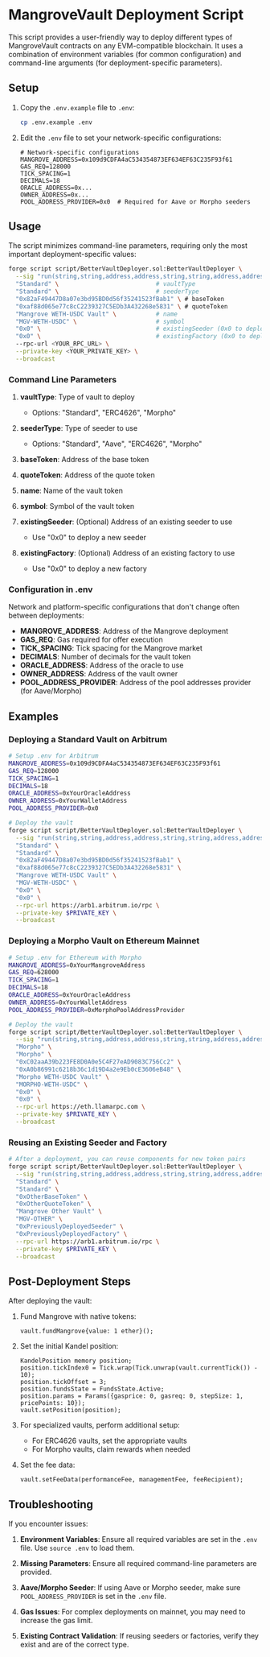 # MangroveVault Deployment Script

This script provides a user-friendly way to deploy different types of MangroveVault contracts on any EVM-compatible blockchain. It uses a combination of environment variables (for common configuration) and command-line arguments (for deployment-specific parameters).

## Setup

1. Copy the `.env.example` file to `.env`:
   ```bash
   cp .env.example .env
   ```

2. Edit the `.env` file to set your network-specific configurations:
   ```
   # Network-specific configurations
   MANGROVE_ADDRESS=0x109d9CDFA4aC534354873EF634EF63C235F93f61
   GAS_REQ=128000
   TICK_SPACING=1
   DECIMALS=18
   ORACLE_ADDRESS=0x...
   OWNER_ADDRESS=0x...
   POOL_ADDRESS_PROVIDER=0x0  # Required for Aave or Morpho seeders
   ```

## Usage

The script minimizes command-line parameters, requiring only the most important deployment-specific values:

```bash
forge script script/BetterVaultDeployer.sol:BetterVaultDeployer \
  --sig "run(string,string,address,address,string,string,address,address)" \
  "Standard" \                           # vaultType
  "Standard" \                           # seederType
  "0x82aF49447D8a07e3bd95BD0d56f35241523fBab1" \ # baseToken
  "0xaf88d065e77c8cC2239327C5EDb3A432268e5831" \ # quoteToken
  "Mangrove WETH-USDC Vault" \           # name
  "MGV-WETH-USDC" \                      # symbol
  "0x0" \                                # existingSeeder (0x0 to deploy new)
  "0x0" \                                # existingFactory (0x0 to deploy new)
  --rpc-url <YOUR_RPC_URL> \
  --private-key <YOUR_PRIVATE_KEY> \
  --broadcast
```

### Command Line Parameters

1. **vaultType**: Type of vault to deploy
   - Options: "Standard", "ERC4626", "Morpho"

2. **seederType**: Type of seeder to use
   - Options: "Standard", "Aave", "ERC4626", "Morpho"

3. **baseToken**: Address of the base token

4. **quoteToken**: Address of the quote token

5. **name**: Name of the vault token

6. **symbol**: Symbol of the vault token

7. **existingSeeder**: (Optional) Address of an existing seeder to use
   - Use "0x0" to deploy a new seeder

8. **existingFactory**: (Optional) Address of an existing factory to use
   - Use "0x0" to deploy a new factory

### Configuration in .env

Network and platform-specific configurations that don't change often between deployments:

- **MANGROVE_ADDRESS**: Address of the Mangrove deployment
- **GAS_REQ**: Gas required for offer execution
- **TICK_SPACING**: Tick spacing for the Mangrove market
- **DECIMALS**: Number of decimals for the vault token
- **ORACLE_ADDRESS**: Address of the oracle to use
- **OWNER_ADDRESS**: Address of the vault owner
- **POOL_ADDRESS_PROVIDER**: Address of the pool addresses provider (for Aave/Morpho)

## Examples

### Deploying a Standard Vault on Arbitrum

```bash
# Setup .env for Arbitrum
MANGROVE_ADDRESS=0x109d9CDFA4aC534354873EF634EF63C235F93f61
GAS_REQ=128000
TICK_SPACING=1
DECIMALS=18
ORACLE_ADDRESS=0xYourOracleAddress
OWNER_ADDRESS=0xYourWalletAddress
POOL_ADDRESS_PROVIDER=0x0

# Deploy the vault
forge script script/BetterVaultDeployer.sol:BetterVaultDeployer \
  --sig "run(string,string,address,address,string,string,address,address)" \
  "Standard" \
  "Standard" \
  "0x82aF49447D8a07e3bd95BD0d56f35241523fBab1" \
  "0xaf88d065e77c8cC2239327C5EDb3A432268e5831" \
  "Mangrove WETH-USDC Vault" \
  "MGV-WETH-USDC" \
  "0x0" \
  "0x0" \
  --rpc-url https://arb1.arbitrum.io/rpc \
  --private-key $PRIVATE_KEY \
  --broadcast
```

### Deploying a Morpho Vault on Ethereum Mainnet

```bash
# Setup .env for Ethereum with Morpho
MANGROVE_ADDRESS=0xYourMangroveAddress
GAS_REQ=628000
TICK_SPACING=1
DECIMALS=18
ORACLE_ADDRESS=0xYourOracleAddress
OWNER_ADDRESS=0xYourWalletAddress
POOL_ADDRESS_PROVIDER=0xMorphoPoolAddressProvider

# Deploy the vault
forge script script/BetterVaultDeployer.sol:BetterVaultDeployer \
  --sig "run(string,string,address,address,string,string,address,address)" \
  "Morpho" \
  "Morpho" \
  "0xC02aaA39b223FE8D0A0e5C4F27eAD9083C756Cc2" \
  "0xA0b86991c6218b36c1d19D4a2e9Eb0cE3606eB48" \
  "Morpho WETH-USDC Vault" \
  "MORPHO-WETH-USDC" \
  "0x0" \
  "0x0" \
  --rpc-url https://eth.llamarpc.com \
  --private-key $PRIVATE_KEY \
  --broadcast
```

### Reusing an Existing Seeder and Factory

```bash
# After a deployment, you can reuse components for new token pairs
forge script script/BetterVaultDeployer.sol:BetterVaultDeployer \
  --sig "run(string,string,address,address,string,string,address,address)" \
  "Standard" \
  "Standard" \
  "0xOtherBaseToken" \
  "0xOtherQuoteToken" \
  "Mangrove Other Vault" \
  "MGV-OTHER" \
  "0xPreviouslyDeployedSeeder" \
  "0xPreviouslyDeployedFactory" \
  --rpc-url https://arb1.arbitrum.io/rpc \
  --private-key $PRIVATE_KEY \
  --broadcast
```

## Post-Deployment Steps

After deploying the vault:

1. Fund Mangrove with native tokens:
   ```solidity
   vault.fundMangrove{value: 1 ether}();
   ```

2. Set the initial Kandel position:
   ```solidity
   KandelPosition memory position;
   position.tickIndex0 = Tick.wrap(Tick.unwrap(vault.currentTick()) - 10);
   position.tickOffset = 3;
   position.fundsState = FundsState.Active;
   position.params = Params({gasprice: 0, gasreq: 0, stepSize: 1, pricePoints: 10});
   vault.setPosition(position);
   ```

3. For specialized vaults, perform additional setup:
   - For ERC4626 vaults, set the appropriate vaults
   - For Morpho vaults, claim rewards when needed

4. Set the fee data:
   ```solidity
   vault.setFeeData(performanceFee, managementFee, feeRecipient);
   ```

## Troubleshooting

If you encounter issues:

1. **Environment Variables**: Ensure all required variables are set in the `.env` file. Use `source .env` to load them.

2. **Missing Parameters**: Ensure all required command-line parameters are provided.

3. **Aave/Morpho Seeder**: If using Aave or Morpho seeder, make sure `POOL_ADDRESS_PROVIDER` is set in the `.env` file.

4. **Gas Issues**: For complex deployments on mainnet, you may need to increase the gas limit.

5. **Existing Contract Validation**: If reusing seeders or factories, verify they exist and are of the correct type.